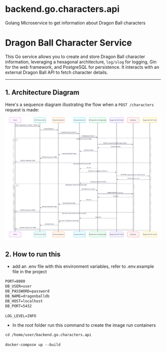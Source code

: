 # backend.go.characters.api
Golang Microservice to get information about Dragon Ball characters

# Dragon Ball Character Service

This Go service allows you to create and store Dragon Ball character information, leveraging a hexagonal architecture, `log/slog` for logging, Gin for the web framework, and PostgreSQL for persistence. It interacts with an external Dragon Ball API to fetch character details.

---

## 1. Architecture Diagram

Here's a sequence diagram illustrating the flow when a `POST /characters` request is made:

![sequence diagram for API](docs/sequence-diagram.png)


## 2. How to run this


- add an .env file with this environment variables, refer to .env.example file in the project

```
PORT=8080
DB_USER=user
DB_PASSWORD=password
DB_NAME=dragonballdb
DB_HOST=localhost
DB_PORT=5432

LOG_LEVEL=INFO
```

- In the root folder run this command to create the image run containers

```
cd /home/user/backend.go.characters.api

docker-compose up --build
```

